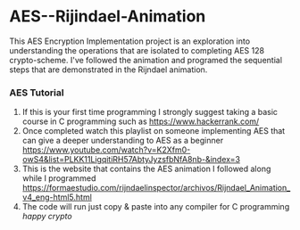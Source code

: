 # AES--Rijindael-Animation
This AES Encryption Implementation project is an exploration into understanding the operations that are isolated to completing AES 128 crypto-scheme. I've followed the animation and programed the sequential steps that are demonstrated in the Rijndael animation.


### **AES Tutorial**

1. If this is your first time programming I strongly suggest taking a basic course in C programming such as 
    https://www.hackerrank.com/ 
3. Once completed watch this playlist on someone implementing AES that can give a deeper understanding to AES as a beginner  
    https://www.youtube.com/watch?v=K2Xfm0-owS4&list=PLKK11LigqitiRH57AbtyJyzsfbNfA8nb-&index=3
5. This is the website that contains the AES animation I followed along while I  programmed  
     https://formaestudio.com/rijndaelinspector/archivos/Rijndael_Animation_v4_eng-html5.html
7. The code will run just copy & paste into any compiler for C programming *happy crypto*
